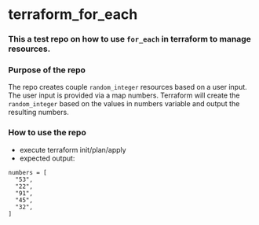 # terraform_for_each

### This a test repo on how to use `for_each` in terraform to manage resources.

### Purpose of the repo
The repo creates couple `random_integer` resources based on a user input.
The user input is provided via a map numbers.
Terraform will create the `random_integer` based on the values in numbers variable and output the resulting numbers.

### How to use the repo
- execute terraform init/plan/apply
- expected output:

```
numbers = [
  "53",
  "22",
  "91",
  "45",
  "32",
]

```
